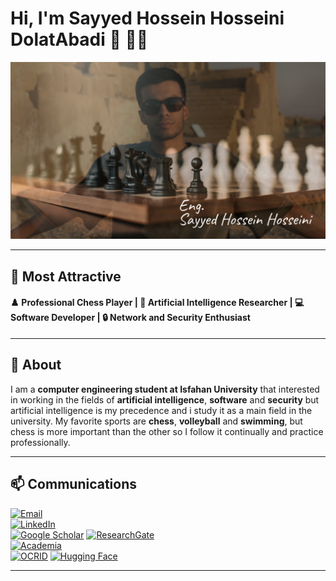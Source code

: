 # Hi, I'm Sayyed Hossein Hosseini DolatAbadi 👋 🧑‍💻

![Personal Image](https://github.com/Sayed-Hossein-Hosseini/Sayed-Hossein-Hosseini/blob/master/Personal.png) 

---

## **🌟 Most Attractive**

#### **♟️ Professional Chess Player | 🤖 Artificial Intelligence Researcher | 💻 Software Developer | 🔒 Network and Security Enthusiast**  

---

## **📌 About**
<p>I am a <b>computer engineering student at Isfahan University</b> that interested in working in the fields of
       <b>artificial intelligence</b>, <b>software</b> and <b>security</b>
       but artificial intelligence is my precedence and i study it as a main field in the university.
       My favorite sports are
       <b>chess</b>, <b>volleyball</b> and <b>swimming</b>,
       but chess is more important than the other so I follow it continually and practice professionally.</p>

---

## **📫 Communications**

[![Email](https://img.shields.io/badge/Email-Send_Message-D14836?style=for-the-badge&logo=gmail&logoColor=red)](mailto:youremail@example.com)  
[![LinkedIn](https://img.shields.io/badge/LinkedIn-My_Profile-green?style=for-the-badge&logo=linkedin&logoColor=white)](https://www.linkedin.com/in/hossein-programmer)   
[![Google Scholar](https://img.shields.io/badge/Google_Scholar-My_Profile-gold?style=for-the-badge&logo=google-scholar&logoColor=white)](https://scholar.google.com/citations?user=lDlEqDoAAAAJ&hl=en)
[![ResearchGate](https://img.shields.io/badge/ResearchGate-My_Profile-blue?style=for-the-badge&logo=researchgate&logoColor=white)](https://www.researchgate.net/profile/your_profile_id)  
[![Academia](https://img.shields.io/badge/Academia.edu-My_Profile-yellow?style=for-the-badge&logo=academia&logoColor=white)](https://www.academia.edu/your-profile-link)  
[![OCRID](https://img.shields.io/badge/OCRID-My_Profile-pink?style=for-the-badge&logo=generic&logoColor=white)](https://orcid.org/0009-0005-1955-8615) 
[![Hugging Face](https://img.shields.io/badge/HuggingFace-My_Profile-FF6F20?style=for-the-badge&logo=huggingface&logoColor=yellow)](https://huggingface.co/your_username)  

---



<!--
**Sayed-Hossein-Hosseini/Sayed-Hossein-Hosseini** is a ✨ _special_ ✨ repository because its `README.md` (this file) appears on your GitHub profile.

Here are some ideas to get you started:

- 🔭 I’m currently working on ...
- 🌱 I’m currently learning ...
- 👯 I’m looking to collaborate on ...
- 🤔 I’m looking for help with ...
- 💬 Ask me about ...
- 📫 How to reach me: ...
- 😄 Pronouns: ...
- ⚡ Fun fact: ...
-->
